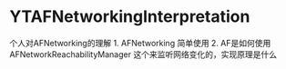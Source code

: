 # YTAFNetworkingInterpretation
个人对AFNetworking的理解
    1. AFNetworking 简单使用
    2. AF是如何使用AFNetworkReachabilityManager 这个来监听网络变化的，实现原理是什么
